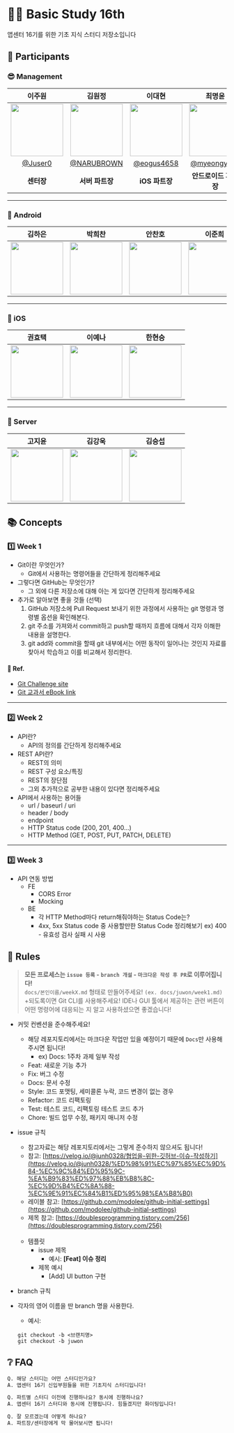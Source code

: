 # 👩‍💻 Basic Study 16th
앱센터 16기를 위한 기초 지식 스터디 저장소입니다

## 🤗 Participants
### 😎 Management
|이주원|김원정|이대현|최명윤|
|:-:|:-:|:-:|:-:|
|<a href="https://github.com/Juser0"><img src="https://avatars.githubusercontent.com/u/108407945?v=4" width=120></a>|<a href="https://github.com/NARUBROWN"><img src="https://avatars.githubusercontent.com/u/38902021?v=4" width=120></a>|<a href="https://github.com/eogus4658"><img src="https://avatars.githubusercontent.com/u/58897339?v=4" width=120></a>|<a href="https://github.com/myeongyoon"><img src="https://avatars.githubusercontent.com/u/146305106?v=4" width=120></a>|
|[@Juser0](https://github.com/Juser0)|[@NARUBROWN](https://github.com/NARUBROWN)|[@eogus4658](https://github.com/eogus4658)|[@myeongyoon](https://github.com/myeongyoon)|
|**센터장**|**서버 파트장**|**iOS 파트장**|**안드로이드 파트장**|

---

### 📱 Android
|김하은|박희찬|안찬호|이준희|
|:-:|:-:|:-:|:-:|
|<a href="https://github.com/kihaeu"><img src="https://avatars.githubusercontent.com/u/163748800?v=4" width=120></a>|<a href="https://github.com/kichan05"><img src="https://avatars.githubusercontent.com/u/70091408?v=4" width=120></a>|<a href="https://github.com/ACH1002"><img src="https://avatars.githubusercontent.com/u/103422938?v=4" width=120></a>|<a href="https://github.com/Junhee8649"><img src="https://avatars.githubusercontent.com/u/67620918?v=4" width=120></a>|

---

### 🍎 iOS
|권효택|이예나|한현승|
|:-:|:-:|:-:|
|<a href="https://github.com/DIN-STUDIO"><img src="https://avatars.githubusercontent.com/u/86708287?v=4" width=120></a>|<a href="https://github.com/yena0213"><img src="https://avatars.githubusercontent.com/u/115888929?v=4" width=120></a>|<a href="https://github.com/82everywin"><img src="https://avatars.githubusercontent.com/u/109841880?v=4" width=120></a>|

---

### 💾 Server
|고지윤|김강욱|김승섭|
|:-:|:-:|:-:|
|<a href="https://github.com/jiyunio"><img src="https://avatars.githubusercontent.com/u/146628970?v=4" width=120></a>|<a href="https://github.com/kangwook1"><img src="https://avatars.githubusercontent.com/u/62889359?v=4" width=120></a>|<a href="https://github.com/ImKEISS"><img src="https://avatars.githubusercontent.com/u/86196038?v=4" width=120></a>|


## 📚 Concepts
### 1️⃣ Week 1
- Git이란 무엇인가?
    - Git에서 사용하는 명령어들을 간단하게 정리해주세요
- 그렇다면 GitHub는 무엇인가?
    - 그 외에 다른 저장소에 대해 아는 게 있다면 간단하게 정리해주세요
- 추가로 알아보면 좋을 것들 (선택)
    1. GitHub 저장소에 Pull Request 보내기 위한 과정에서 사용하는 git 명령과 명령별 옵션을 확인해본다.
    2. git 주소를 가져와서 commit하고 push할 때까지 흐름에 대해서 각자 이해한 내용을 설명한다.
    3. git add와 commit을 할때 git 내부에서는 어떤 동작이 일어나는 것인지 자료를 찾아서 학습하고 이를 비교해서 정리한다.

#### 📑 Ref.
- [Git Challenge site](https://git-challenge.com/)
- [Git 교과서 eBook link](https://thebook.io/080212/)

---

### 2️⃣ Week 2
- API란?
    - API의 정의를 간단하게 정리해주세요
- REST API란?
    - REST의 의미
    - REST 구성 요소/특징
    - REST의 장단점
    - 그외 추가적으로 공부한 내용이 있다면 정리해주세요
- API에서 사용하는 용어들
    - url / baseurl / uri
    - header / body
    - endpoint
    - HTTP Status code (200, 201, 400...)
    - HTTP Method (GET, POST, PUT, PATCH, DELETE)

---

### 3️⃣ Week 3
- API 연동 방법
    - FE
        - CORS Error
        - Mocking
    - BE
        - 각 HTTP Method마다 return해줘야하는 Status Code는?
        - 4xx, 5xx Status code 중 사용할만한 Status Code 정리해보기 ex) 400 - 유효성 검사 실패 시 사용

## 📝 Rules
> **모든 프로세스는 `issue 등록` - `branch 개설` - `마크다운 작성 후 PR`로 이루어집니다!**  
> `docs/본인이름/weekX.md` 형태로 만들어주세요! `(ex. docs/juwon/week1.md)`  
> +되도록이면 Git CLI를 사용해주세요! IDE나 GUI 툴에서 제공하는 관련 버튼이 어떤 명령어에 대응되는 지 알고 사용하셨으면 좋겠습니다!

- 커밋 컨벤션을 준수해주세요!
    - 해당 레포지토리에서는 마크다운 작업만 있을 예정이기 때문에 `Docs`만 사용해주시면 됩니다!
        - ex) Docs: 1주차 과제 일부 작성
    - Feat: 새로운 기능 추가
    - Fix: 버그 수정
    - Docs: 문서 수정
    - Style: 코드 포맷팅, 세미콜론 누락, 코드 변경이 없는 경우
    - Refactor: 코드 리팩토링
    - Test: 테스트 코드, 리팩토링 테스트 코드 추가
    - Chore: 빌드 업무 수정, 패키지 매니저 수정

- issue 규칙
    - 참고자료는 해당 레포지토리에서는 그렇게 준수하지 않으셔도 됩니다!
    - 참고: [https://velog.io/@junh0328/협업을-위한-깃허브-이슈-작성하기](https://velog.io/@junh0328/%ED%98%91%EC%97%85%EC%9D%84-%EC%9C%84%ED%95%9C-%EA%B9%83%ED%97%88%EB%B8%8C-%EC%9D%B4%EC%8A%88-%EC%9E%91%EC%84%B1%ED%95%98%EA%B8%B0)
    - 레이블 참고:
      [https://github.com/modolee/github-initial-settings](https://github.com/modolee/github-initial-settings)
    - 제목 참고: [https://doublesprogramming.tistory.com/256](https://doublesprogramming.tistory.com/256)
      <br><br>
    - 템플릿
        - issue 제목
            - 예시: **[Feat] 이슈 정리**
        - 제목 예시
            - [Add] UI button 구현

- branch 규칙
 - 각자의 영어 이름을 딴 branch 명을 사용한다.
    - 예시: 
    ```
    git checkout -b <브랜치명>      
    git checkout -b juwon
    ```

## ❔ FAQ
```markdown
Q. 해당 스터디는 어떤 스터디인가요?  
A. 앱센터 16기 신입부원들을 위한 기초지식 스터디입니다!
```

```markdown
Q. 파트별 스터디 이전에 진행하나요? 동시에 진행하나요? 
A. 앱센터 16기 스터디와 동시에 진행됩니다. 힘들겠지만 화이팅입니다!
```

```markdown
Q. 잘 모르겠는데 어떻게 하나요?
A. 파트장/센터장에게 막 물어보시면 됩니다!
```
